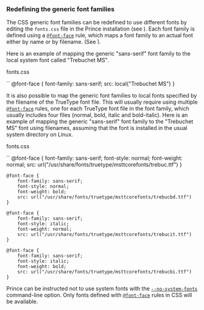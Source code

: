 ### Redefining the generic font families

The CSS generic font families can be redefined to use different fonts by editing the `fonts.css` file in the Prince installation (see ). Each font family is defined using a [`@font-face`](doc-latest/doc-refs.html#at-font-face) rule, which maps a font family to an actual font either by name or by filename. (See ).

Here is an example of mapping the generic "sans-serif" font family to the local system font called "Trebuchet MS".

fonts.css

``
    @font-face {
        font-family: sans-serif;
        src: local("Trebuchet MS")
    }

It is also possible to map the generic font families to local fonts specified by the filename of the TrueType font file. This will usually require using multiple [`@font-face`](doc-latest/doc-refs.html#at-font-face) rules, one for each TrueType font file in the font family, which usually includes four files (normal, bold, italic and bold-italic). Here is an example of mapping the generic "sans-serif" font family to the "Trebuchet MS" font using filenames, assuming that the font is installed in the usual system directory on Linux.

fonts.css

``
    @font-face {
        font-family: sans-serif;
        font-style: normal;
        font-weight: normal;
        src: url("/usr/share/fonts/truetype/msttcorefonts/trebuc.ttf")
    }

    @font-face {
        font-family: sans-serif;
        font-style: normal;
        font-weight: bold;
        src: url("/usr/share/fonts/truetype/msttcorefonts/trebucbd.ttf")
    }

    @font-face {
        font-family: sans-serif;
        font-style: italic;
        font-weight: normal;
        src: url("/usr/share/fonts/truetype/msttcorefonts/trebucit.ttf")
    }

    @font-face {
        font-family: sans-serif;
        font-style: italic;
        font-weight: bold;
        src: url("/usr/share/fonts/truetype/msttcorefonts/trebucbi.ttf")
    }

Prince can be instructed not to use system fonts with the [`--no-system-fonts`](doc-latest/doc-refs.html#cl-no-system-fonts) command-line option. Only fonts defined with [`@font-face`](doc-latest/doc-refs.html#at-font-face) rules in CSS will be available.
